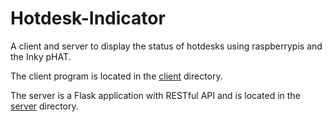 # Hotdesk-Indicator

A client and server to display the status of hotdesks using raspberrypis and the
Inky pHAT.

The client program is located in the [client](./client) directory.

The server is a Flask application with RESTful API and is located in the
[server](./server) directory.

